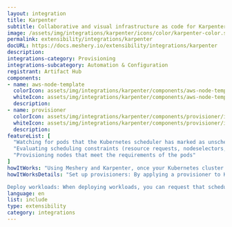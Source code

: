 ```yaml
---
layout: integration
title: Karpenter
subtitle: Collaborative and visual infrastructure as code for Karpenter
image: /assets/img/integrations/karpenter/icons/color/karpenter-color.svg
permalink: extensibility/integrations/karpenter
docURL: https://docs.meshery.io/extensibility/integrations/karpenter
description: 
integrations-category: Provisioning
integrations-subcategory: Automation & Configuration
registrant: Artifact Hub
components: 
- name: aws-node-template
  colorIcon: assets/img/integrations/karpenter/components/aws-node-template/icons/color/aws-node-template-color.svg
  whiteIcon: assets/img/integrations/karpenter/components/aws-node-template/icons/white/aws-node-template-white.svg
  description: 
- name: provisioner
  colorIcon: assets/img/integrations/karpenter/components/provisioner/icons/color/provisioner-color.svg
  whiteIcon: assets/img/integrations/karpenter/components/provisioner/icons/white/provisioner-white.svg
  description: 
featureList: [
  "Watching for pods that the Kubernetes scheduler has marked as unschedulable",
  "Evaluating scheduling constraints (resource requests, nodeselectors, affinities, tolerations, and topology spread constraints) requested by the pods",
  "Provisioning nodes that meet the requirements of the pods"
]
howItWorks: "Using Meshery and Karpenter, once your Kubernetes cluster and the Karpenter controller are up and running"
howItWorksDetails: "Set up provisioners: By applying a provisioner to Karpenter, you can configure constraints on node provisioning and set timeout values for node expiry or Kubelet configuration values. 

Deploy workloads: When deploying workloads, you can request that scheduling constraints be met to direct which nodes Karpenter provisions for those workloads. "
language: en
list: include
type: extensibility
category: integrations
---
```

